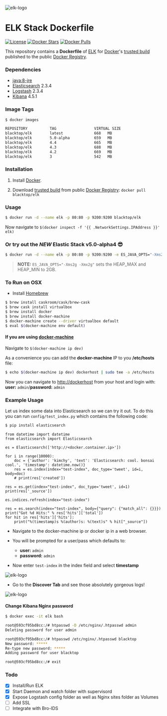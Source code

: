 ![elk-logo](https://raw.githubusercontent.com/blacktop/docker-elk/master/docs/elk-logo.png)

ELK Stack Dockerfile
====================

[![License](http://img.shields.io/:license-mit-blue.svg)](http://doge.mit-license.org) [![Docker Stars](https://img.shields.io/docker/stars/blacktop/elk.svg)](https://hub.docker.com/r/blacktop/elk/) [![Docker Pulls](https://img.shields.io/docker/pulls/blacktop/elk.svg)](https://hub.docker.com/r/blacktop/elk/)

This repository contains a **Dockerfile** of [ELK](http://www.elasticsearch.org/overview/elkdownloads/) for [Docker](https://www.docker.io/)'s [trusted build](https://index.docker.io/u/blacktop/elk/) published to the public [Docker Registry](https://index.docker.io/).

### Dependencies

-	[java:8-jre](https://registry.hub.docker.com/_/java/)
-	[Elasticsearch](https://www.elastic.co/products/elasticsearch) 2.3.4
-	[Logstash](https://www.elastic.co/products/logstash) 2.3.4
-	[Kibana](https://www.elastic.co/products/kibana) 4.5.1

### Image Tags

```bash
$ docker images

REPOSITORY          TAG                 VIRTUAL SIZE
blacktop/elk        latest              668   MB
blacktop/elk        5.0-alpha           659   MB
blacktop/elk        4.4                 665   MB
blacktop/elk        4.3                 688   MB
blacktop/elk        4.2                 669   MB
blacktop/elk        3                   542   MB
```

### Installation

1.	Install [Docker](https://www.docker.io/).

2.	Download [trusted build](https://index.docker.io/u/blacktop/elk/) from public [Docker Registry](https://index.docker.io/): `docker pull blacktop/elk`

### Usage

```bash
$ docker run -d --name elk -p 80:80 -p 9200:9200 blacktop/elk
```

Now navigate to `$(docker inspect -f '{{ .NetworkSettings.IPAddress }}' elk)`

### Or try out the *NEW* Elastic Stack v5.0-alpha4 :sunglasses:

```bash
$ docker run -d --name elk -p 80:80 -p 9200:9200 -e ES_JAVA_OPTS="-Xms2g -Xmx2g" blacktop/elk:5.0-alpha
```

> **NOTE:** `ES_JAVA_OPTS="-Xms2g -Xmx2g"` sets the HEAP_MAX and HEAP_MIN to 2GB.

### To Run on OSX

-	Install [Homebrew](http://brew.sh)

```bash
$ brew install caskroom/cask/brew-cask
$ brew cask install virtualbox
$ brew install docker
$ brew install docker-machine
$ docker-machine create --driver virtualbox default
$ eval $(docker-machine env default)
```

#### If you are using [docker-machine](https://docs.docker.com/machine/)

Navigate to `$(docker-machine ip dev)`

As a convenience you can add the **docker-machine** IP to you **/etc/hosts** file:

```bash
$ echo $(docker-machine ip dev) dockerhost | sudo tee -a /etc/hosts
```

Now you can navigate to [http://dockerhost](http://dockerhost) from your host and login with: **user:** `admin`/**password:** `admin`

### Example Usage

Let us index some data into Elasticsearch so we can try it out. To do this you can run `config/test_index.py` which contains the following code:

```bash
$ pip install elasticsearch
```

```
from datetime import datetime
from elasticsearch import Elasticsearch

es = Elasticsearch(['http://<docker.container.ip>'])

for i in range(10000):
    doc = {'author': 'kimchy', 'text': 'Elasticsearch: cool. bonsai cool.', 'timestamp': datetime.now()}
    res = es.index(index="test-index", doc_type='tweet', id=i, body=doc)
    # print(res['created'])

res = es.get(index="test-index", doc_type='tweet', id=1)
print(res['_source'])

es.indices.refresh(index="test-index")

res = es.search(index="test-index", body={"query": {"match_all": {}}})
print("Got %d Hits:" % res['hits']['total'])
for hit in res['hits']['hits']:
    print("%(timestamp)s %(author)s: %(text)s" % hit["_source"])
```

-	Navigate to the docker-machine ip or docker ip in a web browser.
-	You will be prompted for a user/pass which defaults to:

	-	**user:** `admin`
	-	**password:** `admin`

-	Now enter `test-index` in the index field and select **timestamp**

![elk-logo](https://raw.githubusercontent.com/blacktop/docker-elk/master/docs/timestamp.png)

-	Go to the **Discover Tab** and see those absolutely gorgeous logs!

![elk-logo](https://raw.githubusercontent.com/blacktop/docker-elk/master/docs/discover.png)

#### Change Kibana Nginx password

```bash
$ docker exec -it elk bash
```

```bash
root@593cf95bd8cc:/# htpasswd -D /etc/nginx/.htpasswd admin
Deleting password for user admin

root@593cf95bd8cc:/# htpasswd /etc/nginx/.htpasswd blacktop
New password: *****
Re-type new password: *****
Adding password for user blacktop

root@593cf95bd8cc:/# exit
```

### Todo

-	[x] Install/Run ELK
-	[x] Start Daemon and watch folder with supervisord
-	[x] Expose Logstash config folder as well as Nginx sites folder as Volumes
-	[ ] Add SSL
-	[ ] Integrate with Bro-IDS
